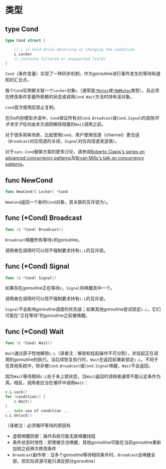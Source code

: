 # 类型

## type Cond

```go
type Cond struct {

    // L is held while observing or changing the condition
    L Locker
    // contains filtered or unexported fields
}
```

`Cond`（条件变量）实现了一种同步机制，作为goroutine进行事件发生的等待和通知的汇合点。

每个`Cond`实例都关联一个`Locker`对象`L`（通常是[`*Mutex`](mutex.md#type-mutex)或[`*RWMutex`](rwmutex.md#type-rwmutex)类型），且必须在修改条件变量所依赖的状态或调用`Cond.Wait`方法时持有该对象。

`Cond`首次使用后禁止复制。

在Go内存模型术语中，`Cond`保证所有对`Cond.Broadcast`或`Cond.Signal`的调用*同步发生于*任何由本次调用解除阻塞的`Wait`调用之前。

对于很多简单场景，比起使用`Cond`，用户使用信道（channel）更合适（`Broadcast`对应信道的关闭，`Signal`对应向信道发送值）。

对于`sync.Cond`替换方案的更多讨论，请参阅[Roberto Clapis's series on advanced concurrency patterns](https://blogtitle.github.io/categories/concurrency/)及[Bryan Mills's talk on concurrency patterns](https://drive.google.com/file/u/0/d/1nPdvhB0PutEJzdCq5ms6UI58dp50fcAN/view?pli=1)。

## func NewCond

```go
func NewCond(l Locker) *Cond
```

`NewCond`返回一个新的`Cond`对象，其关联的互斥锁为`l`。

## func (*Cond) Broadcast

```go
func (c *Cond) Broadcast()
```

`Broadcast`唤醒所有等待`c`的goroutine。

调用者在调用时可以但不强制要求持有`c.L`的互斥锁。

## func (*Cond) Signal

```go
func (c *Cond) Signal()
```

如果存在goroutine正在等待`c`，`Signal`将唤醒其中一个。

调用者在调用时可以但不强制要求持有`c.L`的互斥锁。

`Signal`不会影响goroutine调度的优先级；如果其他goroutine尝试锁定`c.L`，它们可能在“正在等待”的goroutine之前被唤醒。

## func (*Cond) Wait

```go
func (c *Cond) Wait()
```

`Wait`通过原子性地解锁`c.L`（译者注：解锁和挂起操作不可分割），并挂起正在调用的goroutine的执行。当后续恢复执行时，`Wait`在返回前重新锁定`c.L`。不同于在其他系统中，除非被`Cond.Broadcast`或`Cond.Signal`唤醒，`Wait`不会返回。

因为`Wait`等待期间`c.L`处于未上锁状态，当`Wait`返回时调用者通常不能认定条件为真。相反，调用者应当在循环中调用`Wait`：

```go
c.L.Lock()
for !condition() {
    c.Wait()
}
... make use of condition ...
c.L.Unlock()
```

（译者注：必须循环等待的原因有

- 虚假唤醒防御：操作系统可能无故唤醒线程
- 条件状态时效性：即使被合法唤醒，其他goroutine可能在当前goroutine重新加锁之前再次修改条件
- `Broadcast`副作用：当多个goroutine等待相同条件时，`Broadcast`会唤醒全部，但实际资源可能只满足部分goroutine）
